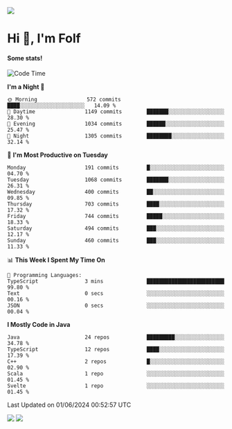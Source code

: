 <img src="https://komarev.com/ghpvc/?username=itsfolf"/>
<h1>Hi 👋, I'm Folf</h1>


#### Some stats!
<!--START_SECTION:waka-->
![Code Time](http://img.shields.io/badge/Code%20Time-2%2C219%20hrs%2055%20mins-blue)

**I'm a Night 🦉** 

```text
🌞 Morning                572 commits         ████░░░░░░░░░░░░░░░░░░░░░   14.09 % 
🌆 Daytime                1149 commits        ███████░░░░░░░░░░░░░░░░░░   28.30 % 
🌃 Evening                1034 commits        ██████░░░░░░░░░░░░░░░░░░░   25.47 % 
🌙 Night                  1305 commits        ████████░░░░░░░░░░░░░░░░░   32.14 % 
```
📅 **I'm Most Productive on Tuesday** 

```text
Monday                   191 commits         █░░░░░░░░░░░░░░░░░░░░░░░░   04.70 % 
Tuesday                  1068 commits        ███████░░░░░░░░░░░░░░░░░░   26.31 % 
Wednesday                400 commits         ██░░░░░░░░░░░░░░░░░░░░░░░   09.85 % 
Thursday                 703 commits         ████░░░░░░░░░░░░░░░░░░░░░   17.32 % 
Friday                   744 commits         █████░░░░░░░░░░░░░░░░░░░░   18.33 % 
Saturday                 494 commits         ███░░░░░░░░░░░░░░░░░░░░░░   12.17 % 
Sunday                   460 commits         ███░░░░░░░░░░░░░░░░░░░░░░   11.33 % 
```


📊 **This Week I Spent My Time On** 

```text
💬 Programming Languages: 
TypeScript               3 mins              █████████████████████████   99.80 % 
Text                     0 secs              ░░░░░░░░░░░░░░░░░░░░░░░░░   00.16 % 
JSON                     0 secs              ░░░░░░░░░░░░░░░░░░░░░░░░░   00.04 % 
```

**I Mostly Code in Java** 

```text
Java                     24 repos            █████████░░░░░░░░░░░░░░░░   34.78 % 
TypeScript               12 repos            ████░░░░░░░░░░░░░░░░░░░░░   17.39 % 
C++                      2 repos             █░░░░░░░░░░░░░░░░░░░░░░░░   02.90 % 
Scala                    1 repo              ░░░░░░░░░░░░░░░░░░░░░░░░░   01.45 % 
Svelte                   1 repo              ░░░░░░░░░░░░░░░░░░░░░░░░░   01.45 % 
```




 Last Updated on 01/06/2024 00:52:57 UTC
<!--END_SECTION:waka-->
<a src="https://discord.com/users/1090088995976925305"><img src="https://lanyard-profile-readme.vercel.app/api/1090088995976925305"/></a></td> 
<img src="https://hit.yhype.me/github/profile?user_id=9268058"/>
